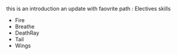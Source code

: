 this is an introduction
an update with faovrite path : Electives
skills 
* Fire
* Breathe
* DeathRay
* Tail
* Wings
